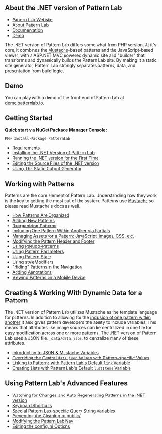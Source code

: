 ## About the .NET version of Pattern Lab

* [Pattern Lab Website](http://patternlab.io/)
* [About Pattern Lab](http://patternlab.io/about.html)
* [Documentation](http://patternlab.io/docs/index.html)
* [Demo](http://demo.patternlab.io/)

The .NET version of Pattern Lab differs some what from PHP version. At it's core, it combines the [Mustache](http://mustache.github.io/)-based patterns and the JavaScript-based viewer, with a ASP.NET MVC powered dynamic site and "builder" that transforms and dynamically builds the Pattern Lab site. By making it a static site generator, Pattern Lab strongly separates patterns, data, and presentation from build logic.

## Demo

You can play with a demo of the front-end of Pattern Lab at [demo.patternlab.io](http://demo.patternlab.io).

## Getting Started

**Quick start via NuGet Package Manager Console:**

```
PM> Install-Package PatternLab
```

* [Requirements](https://github.com/pattern-lab/patternlab-net/blob/master/docs/net-requirements.md)
* [Installing the .NET Version of Pattern Lab](https://github.com/pattern-lab/patternlab-net/blob/master/docs/net-installation.md)
* [Running the .NET version for the First Time](https://github.com/pattern-lab/patternlab-net/blob/master/docs/net-first-run.md)
* [Editing the Source Files of the .NET version](https://github.com/pattern-lab/patternlab-net/blob/master/docs/net-editing-source-files.md)
* [Using The Static Output Generator](https://github.com/pattern-lab/patternlab-net/blob/master/docs/net-command-line.md)

## Working with Patterns

Patterns are the core element of Pattern Lab. Understanding how they work is the key to getting the most out of the system. Patterns use [Mustache](http://mustache.github.io/) so please read [Mustache's docs](http://mustache.github.io/mustache.5.html) as well.

* [How Patterns Are Organized](http://patternlab.io/docs/pattern-organization.html)
* [Adding New Patterns](http://patternlab.io/docs/pattern-add-new.html)
* [Reorganizing Patterns](http://patternlab.io/docs/pattern-reorganizing.html)
* [Including One Pattern Within Another via Partials](http://patternlab.io/docs/pattern-including.html)
* [Managing Assets for a Pattern: JavaScript, images, CSS, etc.](http://patternlab.io/docs/pattern-managing-assets.html)
* [Modifying the Pattern Header and Footer](http://patternlab.io/docs/pattern-header-footer.html)
* [Using Pseudo-Patterns](http://patternlab.io/docs/pattern-pseudo-patterns.html)
* [Using Pattern Parameters](http://patternlab.io/docs/pattern-parameters.html)
* [Using Pattern State](http://patternlab.io/docs/pattern-states.html)
* [Using styleModifiers](http://patternlab.io/docs/pattern-stylemodifier.html)
* ["Hiding" Patterns in the Navigation](http://patternlab.io/docs/pattern-hiding.html)
* [Adding Annotations](http://patternlab.io/docs/pattern-adding-annotations.html)
* [Viewing Patterns on a Mobile Device](http://patternlab.io/docs/pattern-mobile-view.html)

## Creating & Working With Dynamic Data for a Pattern

The .NET version of Pattern Lab utilizes Mustache as the template language for patterns. In addition to allowing for the [inclusion of one pattern within another](http://patternlab.io/docs/pattern-including.html) it also gives pattern developers the ability to include variables. This means that attributes like image sources can be centralized in one file for easy modification across one or more patterns. The .NET version of Pattern Lab uses a JSON file, `_data/data.json`, to centralize many of these attributes.

* [Introduction to JSON & Mustache Variables](http://patternlab.io/docs/data-json-mustache.html)
* [Overriding the Central `data.json` Values with Pattern-specific Values](http://patternlab.io/docs/data-pattern-specific.html)
* [Linking to Patterns with Pattern Lab's Default `link` Variable](http://patternlab.io/docs/data-link-variable.html)
* [Creating Lists with Pattern Lab's Default `listItems` Variable](http://patternlab.io/docs/data-listitems.html)

## Using Pattern Lab's Advanced Features

* [Watching for Changes and Auto Regenerating Patterns in the .NET version](https://github.com/pattern-lab/patternlab-net/blob/master/docs/net-advanced-auto-regenerate.md)
* [Keyboard Shortcuts](http://patternlab.io/docs/advanced-keyboard-shortcuts.html)
* [Special Pattern Lab-specific Query String Variables ](http://patternlab.io/docs/pattern-linking.html)
* [Preventing the Cleaning of public/](http://patternlab.io/docs/advanced-clean-public.html)
* [Modifying the Pattern Lab Nav](http://patternlab.io/docs/advanced-pattern-lab-nav.html)
* [Editing the config.ini Options](http://patternlab.io/docs/advanced-config-options.html)